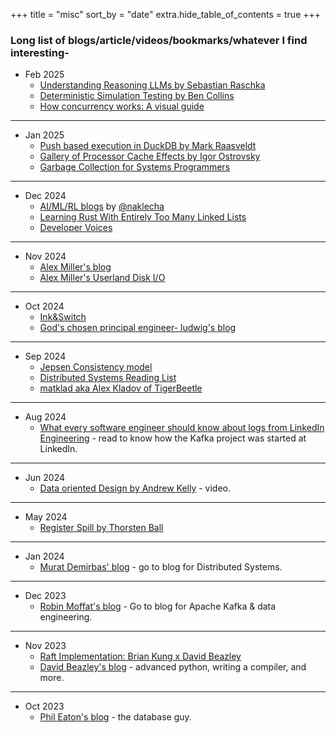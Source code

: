 +++
title = "misc"
sort_by = "date"
extra.hide_table_of_contents = true
+++
### Long list of blogs/article/videos/bookmarks/whatever I find interesting-
* Feb 2025
  * [Understanding Reasoning LLMs by Sebastian Raschka](https://sebastianraschka.com/blog/2025/understanding-reasoning-llms.html)
  * [Deterministic Simulation Testing by Ben Collins](https://www.youtube.com/watch?v=IaB8jvjW0kk)
  * [How concurrency works: A visual guide](https://wyounas.github.io/concurrency/2024/12/12/how-concurrency-works-a-visual-guide/)
---
* Jan 2025
  * [Push based execution in DuckDB by Mark Raasveldt](https://www.youtube.com/watch?v=5fXCKlZAHGA)
  * [Gallery of Processor Cache Effects by Igor Ostrovsky](https://igoro.com/archive/gallery-of-processor-cache-effects/)
  * [Garbage Collection for Systems Programmers](https://bitbashing.io/gc-for-systems-programmers.html#)
---
* Dec 2024
  * [AI/ML/RL blogs](https://www.naklecha.com/) by [@naklecha](https://x.com/naklecha)
  * [Learning Rust With Entirely Too Many Linked Lists](https://cglab.ca/~abeinges/blah/too-many-lists/book/README.html)
  * [Developer Voices](https://www.youtube.com/@DeveloperVoices)
---
* Nov 2024
  * [Alex Miller's blog](https://transactional.blog/)
  * [Alex Miller's Userland Disk I/O](https://transactional.blog/how-to-learn/disk-io)
---
* Oct 2024
  * [Ink&Switch](https://www.inkandswitch.com/)
  * [God's chosen principal engineer- ludwig's blog](https://ludwigabap.bearblog.dev/)
---
* Sep 2024
  * [Jepsen Consistency model](https://jepsen.io/consistency)
  * [Distributed Systems Reading List](https://dancres.github.io/Pages/)
  * [matklad aka Alex Kladov of TigerBeetle](https://matklad.github.io/)
---
* Aug 2024
  * [What every software engineer should know about logs from LinkedIn Engineering](https://engineering.linkedin.com/distributed-systems/log-what-every-software-engineer-should-know-about-real-time-datas-unifying) - read to know how the Kafka project was started at LinkedIn.
---
* Jun 2024
  * [Data oriented Design by Andrew Kelly](https://www.youtube.com/watch?v=IroPQ150F6c) - video.
---
* May 2024
  * [Register Spill  by Thorsten Ball](https://registerspill.thorstenball.com/)
---
* Jan 2024
  * [Murat Demirbas' blog](https://muratbuffalo.blogspot.com/) - go to blog for Distributed Systems.
---
* Dec 2023
  * [Robin Moffat's blog](https://rmoff.net/) - Go to blog for Apache Kafka & data engineering.
---
* Nov 2023
  * [Raft Implementation: Brian Kung x David Beazley](https://briankung.dev/2024/01/26/implementing-the-raft-consensus-algorithm-with-david-beazley/)
  * [David Beazley's blog](https://dabeaz.com/index.html) - advanced python, writing a compiler, and more.
---
* Oct 2023
  * [Phil Eaton's blog](https://eatonphil.com/) - the database guy.
